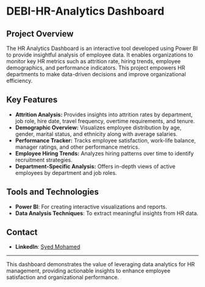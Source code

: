 # DEBI-HR-Analytics Dashboard

## Project Overview
The HR Analytics Dashboard is an interactive tool developed using Power BI to provide insightful analysis of employee data. It enables organizations to monitor key HR metrics such as attrition rate, hiring trends, employee demographics, and performance indicators. This project empowers HR departments to make data-driven decisions and improve organizational efficiency.

## Key Features
- **Attrition Analysis:** Provides insights into attrition rates by department, job role, hire date, travel frequency, overtime requirements, and tenure.
- **Demographic Overview:** Visualizes employee distribution by age, gender, marital status, and ethnicity along with average salaries.
- **Performance Tracker:** Tracks employee satisfaction, work-life balance, manager ratings, and other performance metrics.
- **Employee Hiring Trends:** Analyzes hiring patterns over time to identify recruitment strategies.
- **Department-Specific Analysis:** Offers in-depth views of active employees by department and job roles.

## Tools and Technologies
- **Power BI**: For creating interactive visualizations and reports.
- **Data Analysis Techniques**: To extract meaningful insights from HR data.

## Contact
- **LinkedIn**: [Syed Mohamed](https://www.linkedin.com/in/syedabdulhamid/)

---
This dashboard demonstrates the value of leveraging data analytics for HR management, providing actionable insights to enhance employee satisfaction and organizational performance.
